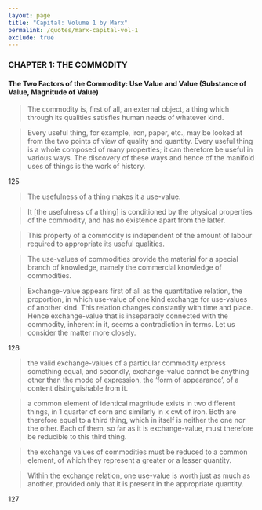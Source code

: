 ```yaml
---
layout: page
title: "Capital: Volume 1 by Marx"
permalink: /quotes/marx-capital-vol-1
exclude: true
---
```


### CHAPTER 1: THE COMMODITY

#### The Two Factors of the Commodity: Use Value and Value (Substance of Value, Magnitude of Value)

>The commodity is, first of all, an external object, a thing which through its qualities satisfies human needs of whatever kind.

>Every useful thing, for example, iron, paper, etc., may be looked at from the two points of view of quality and quantity. Every useful thing is a whole composed of many properties; it can therefore be useful in various ways. The discovery of these ways and hence of the manifold uses of things is the work of history.

125

>The usefulness of a thing makes it a use-value.

>It [the usefulness of a thing] is conditioned by the physical properties of the commodity, and has no existence apart from the latter.

>This property of a commodity is independent of the amount of labour required to appropriate its useful qualities.

>The use-values of commodities provide the material for a special branch of knowledge, namely the commercial knowledge of commodities.

>Exchange-value appears first of all as the quantitative relation, the proportion, in which use-value of one kind exchange for use-values of another kind. This relation changes constantly with time and place. Hence exchange-value that is inseparably connected with the commodity, inherent in it, seems a contradiction in terms. Let us consider the matter more closely.

126

>the valid exchange-values of a particular commodity express something equal, and secondly, exchange-value cannot be anything other than the mode of expression, the ‘form of appearance’, of a content distinguishable from it.

>a common element of identical magnitude exists in two different things, in 1 quarter of corn and similarly in x cwt of iron. Both are therefore equal to a third thing, which in itself is neither the one nor the other. Each of them, so far as it is exchange-value, must therefore be reducible to this third thing.

>the exchange values of commodities must be reduced to a common element, of which they represent a greater or a lesser quantity.

>Within the exchange relation, one use-value is worth just as much as another, provided only that it is present in the appropriate quantity.

127